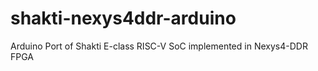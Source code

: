 # shakti-nexys4ddr-arduino
Arduino Port of Shakti E-class RISC-V SoC implemented in Nexys4-DDR FPGA
